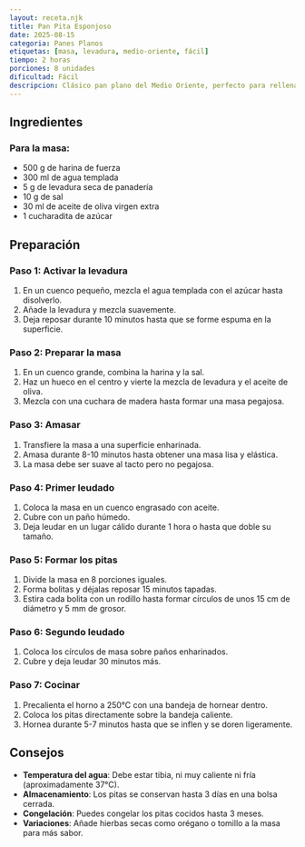 ```yaml
---
layout: receta.njk
title: Pan Pita Esponjoso
date: 2025-08-15
categoria: Panes Planos
etiquetas: [masa, levadura, medio-oriente, fácil]
tiempo: 2 horas
porciones: 8 unidades
dificultad: Fácil
descripcion: Clásico pan plano del Medio Oriente, perfecto para rellenar con falafel, hummus o cualquier ingrediente que te guste.
---
```


## Ingredientes

### Para la masa:
- 500 g de harina de fuerza
- 300 ml de agua templada
- 5 g de levadura seca de panadería
- 10 g de sal
- 30 ml de aceite de oliva virgen extra
- 1 cucharadita de azúcar

## Preparación

### Paso 1: Activar la levadura
1. En un cuenco pequeño, mezcla el agua templada con el azúcar hasta disolverlo.
2. Añade la levadura y mezcla suavemente.
3. Deja reposar durante 10 minutos hasta que se forme espuma en la superficie.

### Paso 2: Preparar la masa
1. En un cuenco grande, combina la harina y la sal.
2. Haz un hueco en el centro y vierte la mezcla de levadura y el aceite de oliva.
3. Mezcla con una cuchara de madera hasta formar una masa pegajosa.

### Paso 3: Amasar
1. Transfiere la masa a una superficie enharinada.
2. Amasa durante 8-10 minutos hasta obtener una masa lisa y elástica.
3. La masa debe ser suave al tacto pero no pegajosa.

### Paso 4: Primer leudado
1. Coloca la masa en un cuenco engrasado con aceite.
2. Cubre con un paño húmedo.
3. Deja leudar en un lugar cálido durante 1 hora o hasta que doble su tamaño.

### Paso 5: Formar los pitas
1. Divide la masa en 8 porciones iguales.
2. Forma bolitas y déjalas reposar 15 minutos tapadas.
3. Estira cada bolita con un rodillo hasta formar círculos de unos 15 cm de diámetro y 5 mm de grosor.

### Paso 6: Segundo leudado
1. Coloca los círculos de masa sobre paños enharinados.
2. Cubre y deja leudar 30 minutos más.

### Paso 7: Cocinar
1. Precalienta el horno a 250°C con una bandeja de hornear dentro.
2. Coloca los pitas directamente sobre la bandeja caliente.
3. Hornea durante 5-7 minutos hasta que se inflen y se doren ligeramente.

## Consejos

- **Temperatura del agua**: Debe estar tibia, ni muy caliente ni fría (aproximadamente 37°C).
- **Almacenamiento**: Los pitas se conservan hasta 3 días en una bolsa cerrada.
- **Congelación**: Puedes congelar los pitas cocidos hasta 3 meses.
- **Variaciones**: Añade hierbas secas como orégano o tomillo a la masa para más sabor.
